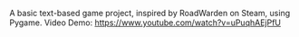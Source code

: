 A basic text-based game project, inspired by RoadWarden on Steam, using Pygame.
Video Demo: https://www.youtube.com/watch?v=uPuqhAEjPfU

